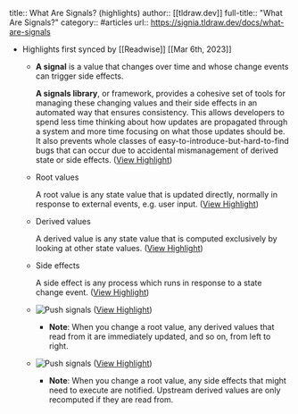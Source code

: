 title:: What Are Signals? (highlights)
author:: [[tldraw.dev]]
full-title:: "What Are Signals?"
category:: #articles
url:: https://signia.tldraw.dev/docs/what-are-signals

- Highlights first synced by [[Readwise]] [[Mar 6th, 2023]]
	- **A signal** is a value that changes over time and whose change events can trigger side effects.
	  
	  **A signals library**, or framework, provides a cohesive set of tools for managing these changing values and their side effects in an automated way that ensures consistency. This allows developers to spend less time thinking about how updates are propagated through a system and more time focusing on what those updates should be. It also prevents whole classes of easy-to-introduce-but-hard-to-find bugs that can occur due to accidental mismanagement of derived state or side effects. ([View Highlight](https://read.readwise.io/read/01gtqd137mcvezejwaay0w2rk3))
	- Root values
	  
	  A root value is any state value that is updated directly, normally in response to external events, e.g. user input. ([View Highlight](https://read.readwise.io/read/01gtqd1s1ex5c31tzzzw476kjb))
	- Derived values
	  
	  A derived value is any state value that is computed exclusively by looking at other state values. ([View Highlight](https://read.readwise.io/read/01gtqd1nddbrpfhxym8h173jyg))
	- Side effects
	  
	  A side effect is any process which runs in response to a state change event. ([View Highlight](https://read.readwise.io/read/01gtqd1jndty3p86fjt3pqvqhc))
	- ![Push signals](https://signia.tldraw.dev/img/what-are-signals-push-light.png) ([View Highlight](https://read.readwise.io/read/01gtqd3t4mjwsdrqscnq296atx))
		- **Note**: When you change a root value, any derived values that read from it are immediately updated, and so on, from left to right.
	- ![Push signals](https://signia.tldraw.dev/img/what-are-signals-pull-light.png) ([View Highlight](https://read.readwise.io/read/01gtqd3w4gjffe3avqmw3pcpsf))
		- **Note**: When you change a root value, any side effects that might need to execute are notified. Upstream derived values are only recomputed if they are read from.